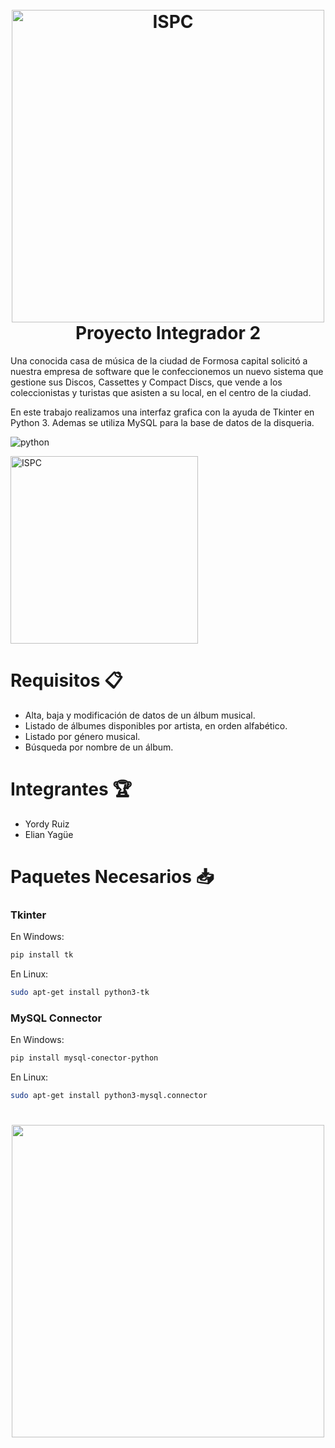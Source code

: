 <h1 align="center">
  <br>
  <img src="https://user-images.githubusercontent.com/105828833/199615284-30649b98-18c2-4a0e-9328-b6440091ba8f.png" alt="ISPC" width="500"></a>
  <br>
  Proyecto Integrador 2
  <br>
</h1>


Una conocida casa de música de la ciudad de Formosa capital solicitó a nuestra empresa de 
software que le confeccionemos un nuevo sistema que gestione sus Discos, Cassettes y 
Compact Discs, que vende a los coleccionistas y turistas que asisten a su local, en el centro 
de la ciudad.

En este trabajo realizamos una interfaz grafica con la ayuda de Tkinter en Python 3. Ademas se
utiliza MySQL para la base de datos de la disqueria.

![python](https://user-images.githubusercontent.com/105828833/199620234-882a6611-1fd3-4149-ae18-5bfa107872e4.png)

<img src="https://user-images.githubusercontent.com/105828833/199620239-111abb21-3fc1-4486-84bd-8bac7766fccc.png" alt="ISPC" width="300"></a>


# Requisitos :clipboard:

- Alta, baja y modificación de datos de un álbum musical.
- Listado de álbumes disponibles por artista, en orden alfabético.
- Listado por género musical.
- Búsqueda por nombre de un álbum.

# Integrantes :trophy:

- Yordy Ruiz
- Elian Yagüe

# Paquetes Necesarios :inbox_tray:

### Tkinter

En Windows:
```bash
pip install tk
```
En Linux:
```bash
sudo apt-get install python3-tk
```
### MySQL Connector

En Windows:
```bash
pip install mysql-conector-python
```
En Linux:
```bash
sudo apt-get install python3-mysql.connector
```
<h1 align="center">
  <img src="https://user-images.githubusercontent.com/105828833/199618216-79e169c8-2180-4b60-8553-da589ae67b11.png" width="500">
